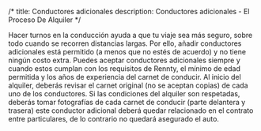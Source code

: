 /*title: Conductores adicionalesdescription: Conductores adicionales - El Proceso De Alquiler*/Hacer turnos en la conducción ayuda a que tu viaje sea más seguro, sobre todo cuando se recorren distancias largas. Por ello, añadir conductores adicionales está permitido (a menos que no estés de acuerdo) y no tiene ningún costo extra.Puedes aceptar conductores adicionales siempre y cuando estos cumplan con los requisitos de Rennty, el mínimo de edad permitida y los años de experiencia del carnet de conducir.Al inicio del alquiler, deberás revisar el carnet original (no se aceptan copias) de cada uno de los conductores. Si las condiciones del alquiler son respetadas, deberás tomar fotografías de cada carnet de conducir (parte delantera y trasera) este conductor adicional deberá quedar relacionado en el contrato entre particulares, de lo contrario no quedará asegurado el auto.